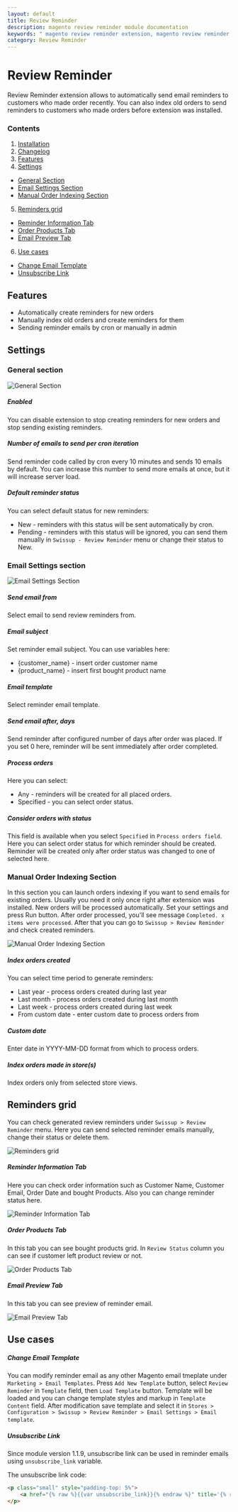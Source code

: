 ```yaml
---
layout: default
title: Review Reminder
description: magento review reminder module documentation
keywords: " magento review reminder extension, magento review reminder email "
category: Review Reminder
---
```


# Review Reminder

Review Reminder extension allows to automatically send email reminders to customers who made order recently.
You can also index old orders to send reminders to customers who made orders before extension was installed.

### Contents

1. [Installation](installation/)
2. [Changelog](changelog/)
3. [Features](#features)
4. [Settings](#settings)
 - [General Section](#general-section)
 - [Email Settings Section](#email-settings-section)
 - [Manual Order Indexing Section](#manual-order-indexing-section)
5. [Reminders grid](#reminders-grid)
 - [Reminder Information Tab](#reminder-information-tab)
 - [Order Products Tab](#order-products-tab)
 - [Email Preview Tab](#email-preview-tab)
6. [Use cases](#use-cases)
 - [Change Email Template](#change-email-template)
 - [Unsubscribe Link](#unsubscribe-link)

## Features

- Automatically create reminders for new orders
- Manually index old orders and create reminders for them
- Sending reminder emails by cron or manually in admin

## Settings

### General section

![General Section](/images/m2/reviewreminder/general-section.png)

##### Enabled

You can disable extension to stop creating reminders for new orders and stop sending existing reminders.

##### Number of emails to send per cron iteration

Send reminder code called by cron every 10 minutes and sends 10 emails by default.
You can increase this number to send more emails at once, but it will increase server load.

##### Default reminder status

You can select default status for new reminders:

 - New - reminders with this status will be sent automatically by cron.
 - Pending - reminders with this status will be ignored, you can send them manually
 in `Swissup - Review Reminder` menu or change their status to New.

### Email Settings section

![Email Settings Section](/images/m2/reviewreminder/email-section.png)

##### Send email from

Select email to send review reminders from.

##### Email subject

Set reminder email subject. You can use variables here:

- {customer_name} - insert order customer name
- {product_name} - insert first bought product name

##### Email template

Select reminder email template.

##### Send email after, days

Send reminder after configured number of days after order was placed.
If you set 0 here, reminder will be sent immediately after order completed.

##### Process orders

Here you can select:

- Any - reminders will be created for all placed orders.
- Specified - you can select order status.

##### Consider orders with status

This field is available when you select `Specified` in `Process orders field`.
Here you can select order status for which reminder should be created.
Reminder will be created only after order status was changed to one of selected here.

### Manual Order Indexing Section

In this section you can launch orders indexing if you want to send emails for existing orders.
Usually you need it only once right after extension was installed. New orders will be processed automatically.
Set your settings and press Run button. After order processed, you'll see message `Completed. x items were processed`.
After that you can go to `Swissup > Review Reminder` and check created reminders.

![Manual Order Indexing Section](/images/m2/reviewreminder/manual-orders-indexing-section.png)

##### Index orders created

You can select time period to generate reminders:

- Last year - process orders created during last year
- Last month - process orders created during last month
- Last week - process orders created during last week
- From custom date - enter custom date to process orders from

##### Custom date

Enter date in YYYY-MM-DD format from which to process orders.

##### Index orders made in store(s)

Index orders only from selected store views.

## Reminders grid

You can check generated review reminders under `Swissup > Review Reminder` menu.
Here you can send selected reminder emails manually, change their status or delete them.

![Reminders grid](/images/m2/reviewreminder/reminders-grid.png)

##### Reminder Information Tab

Here you can check order information such as Customer Name, Customer Email, Order Date and bought Products.
Also you can change reminder status here.

![Reminder Information Tab](/images/m2/reviewreminder/reminder-information-tab.png)

##### Order Products Tab

In this tab you can see bought products grid. In `Review Status` column you can see if customer left product review or not.

![Order Products Tab](/images/m2/reviewreminder/reminder-order-products-tab.png)

##### Email Preview Tab

In this tab you can see preview of reminder email.

![Email Preview Tab](/images/m2/reviewreminder/email-preview-tab.png)

## Use cases

##### Change Email Template

You can modify reminder email as any other Magento email tmeplate under `Marketing > Email Templates`.
Press `Add New Template` button, select `Review Reminder` in `Template` field, then `Load Template` button.
Template will be loaded and you can change template styles and markup in `Template Content` field.
After modification save template and select it in `Stores > Configuration > Swissup > Review Reminder > Email Settings > Email template`.

##### Unsubscribe Link

Since module version 1.1.9, unsubscribe link can be used in reminder emails
using `unsubscribe_link` variable.

The unsubscribe link code:

```html
<p class="small" style="padding-top: 5%">
    <a href="{% raw %}{{var unsubscribe_link}}{% endraw %}" title='{% raw %}{{trans "Unsubscribe"}}{% endraw %}'>{% raw %}{{trans "Unsubscribe from emails like this"}}{% endraw %}</a>
</p>
```
